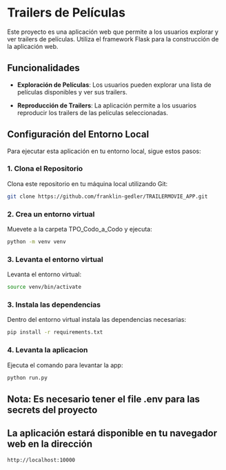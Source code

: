 # Trailers de Películas

Este proyecto es una aplicación web que permite a los usuarios explorar y ver trailers de películas. Utiliza el framework Flask para la construcción de la aplicación web.

## Funcionalidades

- **Exploración de Películas**: Los usuarios pueden explorar una lista de películas disponibles y ver sus trailers.

- **Reproducción de Trailers**: La aplicación permite a los usuarios reproducir los trailers de las películas seleccionadas.

## Configuración del Entorno Local

Para ejecutar esta aplicación en tu entorno local, sigue estos pasos:

### 1. Clona el Repositorio

Clona este repositorio en tu máquina local utilizando Git:

```bash
git clone https://github.com/franklin-gedler/TRAILERMOVIE_APP.git
```

### 2. Crea un entorno virtual

Muevete a la carpeta TPO_Codo_a_Codo y ejecuta:

```bash
python -m venv venv
```

### 3. Levanta el entorno virtual

Levanta el entorno virtual:

```bash
source venv/bin/activate
```

### 3. Instala las dependencias

Dentro del entorno virtual instala las dependencias necesarias:

```bash
pip install -r requirements.txt
```

### 4. Levanta la aplicacion

Ejecuta el comando para levantar la app:

```bash
python run.py
```

## Nota: Es necesario tener el file .env para las secrets del proyecto

## La aplicación estará disponible en tu navegador web en la dirección

```
http://localhost:10000
```